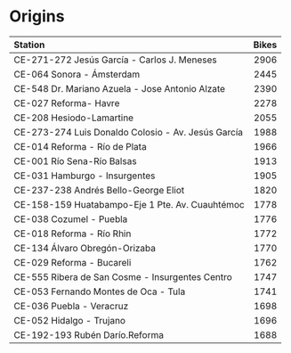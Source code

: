 # Origins

| Station                                             |   Bikes |
|:---------------------------------------------------|-------:|
| CE-271-272 Jesús García - Carlos J. Meneses        |   2906 |
| CE-064 Sonora - Ámsterdam                          |   2445 |
| CE-548 Dr. Mariano Azuela - Jose Antonio Alzate    |   2390 |
| CE-027 Reforma- Havre                              |   2278 |
| CE-208 Hesiodo-Lamartine                           |   2055 |
| CE-273-274 Luis Donaldo Colosio - Av. Jesús García |   1988 |
| CE-014 Reforma - Río de Plata                      |   1966 |
| CE-001 Río Sena-Río Balsas                         |   1913 |
| CE-031 Hamburgo - Insurgentes                      |   1905 |
| CE-237-238 Andrés Bello-George Eliot               |   1820 |
| CE-158-159 Huatabampo-Eje 1 Pte. Av. Cuauhtémoc    |   1778 |
| CE-038 Cozumel - Puebla                            |   1776 |
| CE-018 Reforma - Río Rhin                          |   1772 |
| CE-134 Álvaro Obregón-Orizaba                      |   1770 |
| CE-029 Reforma - Bucareli                          |   1762 |
| CE-555 Ribera de San Cosme - Insurgentes Centro    |   1747 |
| CE-053 Fernando Montes de Oca - Tula               |   1741 |
| CE-036 Puebla - Veracruz                           |   1698 |
| CE-052 Hidalgo - Trujano                           |   1696 |
| CE-192-193 Rubén Darío.Reforma                     |   1688 |
